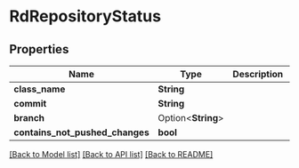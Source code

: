 # RdRepositoryStatus

## Properties

Name | Type | Description | Notes
------------ | ------------- | ------------- | -------------
**class_name** | **String** |  | 
**commit** | **String** |  | 
**branch** | Option<**String**> |  | 
**contains_not_pushed_changes** | **bool** |  | 

[[Back to Model list]](../README.md#documentation-for-models) [[Back to API list]](../README.md#documentation-for-api-endpoints) [[Back to README]](../README.md)


